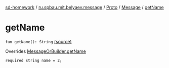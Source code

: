 [sd-homework](../../../index.md) / [ru.spbau.mit.belyaev.message](../../index.md) / [Proto](../index.md) / [Message](index.md) / [getName](.)

# getName

`fun getName(): String` [(source)](https://github.com/StasBel/sd-homework/blob/InstantMessenger/src/main/kotlin/ru/spbau/mit/belyaev/message/Proto.java#L187)

Overrides [MessageOrBuilder.getName](../-message-or-builder/get-name.md)

`required string name = 2;`

